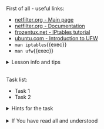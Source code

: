 First of all - useful links:

- [netfilter.org - Main page](https://www.netfilter.org/)
- [netfilter.org - Documentation](https://www.netfilter.org/documentation/index.html)
- [frozentux.net - IPtables tutorial](https://www.frozentux.net/iptables-tutorial/iptables-tutorial.html)
- [ubuntu.com - Introduction to UFW](https://help.ubuntu.com/community/UFW)
- `man iptables`{{exec}}
- `man ufw`{{exec}}

<details><summary>Lesson info and tips</summary>
<pre>
  Put here some info
</pre>
</details><br>

Task list:
- Task 1
- Task 2

<details><summary>Hints for the task</summary>
<pre>
<strong>Task 1:</strong>
  $ cmd1
  $ echo ${string:7:3}
<br>
<strong>Task 2:</strong>
  $ echo ${#string}
  $ string=
</pre>
</details>
<br>
<details><summary>If You have read all and understood</summary>
<pre>
`touch IReadAllAndUndnderstood`{{exec}}
</pre>
